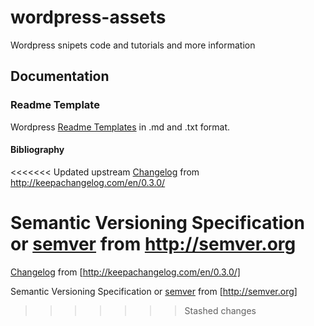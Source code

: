 # wordpress-assets
Wordpress snipets code and tutorials and more information

## Documentation
### Readme Template
Wordpress [Readme Templates](Readme/Readme.md) in .md and .txt format.

#### Bibliography

<<<<<<< Updated upstream
[Changelog](Docs/semver/semver.md) from http://keepachangelog.com/en/0.3.0/

Semantic Versioning Specification or [semver](Docs/semver/semver.md)
from http://semver.org
=======
[Changelog](docs/changelog/CHANGELOG.md) from [http://keepachangelog.com/en/0.3.0/]

Semantic Versioning Specification or [semver](docs/semver/semver.md)
from [http://semver.org]
>>>>>>> Stashed changes


